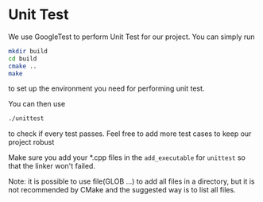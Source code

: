 # Unit Test

We use GoogleTest to perform Unit Test for our project. You can simply run
```bash
mkdir build
cd build
cmake ..
make
```

to set up the environment you need for performing unit test.

You can then use
```bash
./unittest
```
to check if every test passes. Feel free to add more test cases to keep our project robust


Make sure you add your *.cpp files in the `add_executable` for `unittest` so that the linker won't failed.

Note: it is possible to use file(GLOB ...) to add all files in a directory, but it is not recommended by CMake and the suggested way is to list all files.
